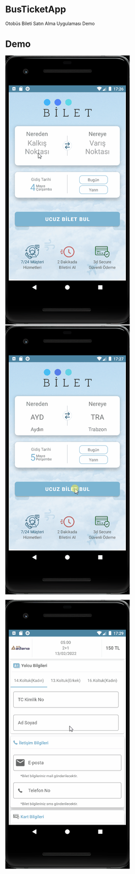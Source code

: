 # BusTicketApp
Otobüs Bileti Satın Alma Uygulaması Demo

# Demo
![](https://github.com/ilyasozturk/BusTicketProject/blob/master/asset/firstScreen.gif)
![](https://github.com/ilyasozturk/BusTicketProject/blob/master/asset/secondScreen.gif)

![](https://github.com/ilyasozturk/BusTicketProject/blob/master/asset/thirdScreen.gif)
